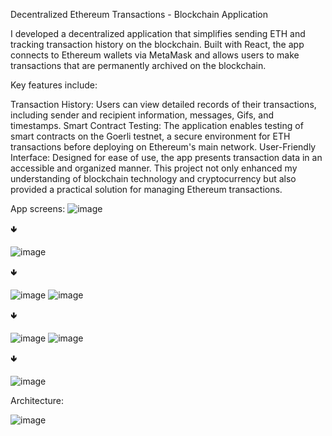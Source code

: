 Decentralized Ethereum Transactions - Blockchain Application

I developed a decentralized application that simplifies sending ETH and tracking transaction history on the blockchain. Built with React, the app connects to Ethereum wallets via MetaMask and allows users to make transactions that are permanently archived on the blockchain.

Key features include:

Transaction History: Users can view detailed records of their transactions, including sender and recipient information, messages, Gifs, and timestamps.
Smart Contract Testing: The application enables testing of smart contracts on the Goerli testnet, a secure environment for ETH transactions before deploying on Ethereum's main network.
User-Friendly Interface: Designed for ease of use, the app presents transaction data in an accessible and organized manner.
This project not only enhanced my understanding of blockchain technology and cryptocurrency but also provided a practical solution for managing Ethereum transactions.

App screens:
![image](https://github.com/user-attachments/assets/29ce199a-2bb4-4ad7-aa39-a628b6bfb7f6)

🢃

![image](https://github.com/user-attachments/assets/1dc2d7ac-cdc4-479c-b951-74d725c0105b)

🢃

![image](https://github.com/user-attachments/assets/969d2e6e-d230-45fb-9896-0040694782ee) ![image](https://github.com/user-attachments/assets/b0f480d4-7408-453c-b170-17c44e090393)

🢃

![image](https://github.com/user-attachments/assets/68b8fa04-1467-4551-9114-aa67b9993407) ![image](https://github.com/user-attachments/assets/5e13d8bd-1954-4ef2-97e6-d47ed01e0be3)

🢃

![image](https://github.com/user-attachments/assets/bbaa4e51-c4a1-45fa-abe0-51f948fc4f86)



Architecture:

![image](https://github.com/user-attachments/assets/0906a2c9-f3eb-4f79-9e3b-c2f9f472403d)
